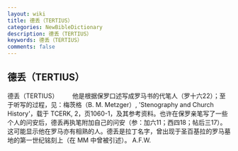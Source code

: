 ```yaml
---
layout: wiki
title: 德丢（TERTIUS）
categories: NewBibleDictionary
description: 德丢（TERTIUS）
keywords: 德丢（TERTIUS）
comments: false
---
```


## 德丢（TERTIUS）



德丢（TERTIUS）
　　他是根据保罗口述写成罗马书的代笔人（罗十六22）；至于听写的过程，见：梅茨格（B. M. Metzger）, 'Stenography and Church
History'，载于 TCERK, 2，页1060-1，及其参考资料。也许在保罗亲笔写了一些个人的问安后，德丢再执笔附加自己的问安（参：加六11；西四18；帖后三17）。这可能显示他在罗马亦有相熟的人。德丢是拉丁名字，曾出现于圣百基拉的罗马墓地的第一世纪铭刻上（在 MM
中曾被引述）。
A.F.W.




